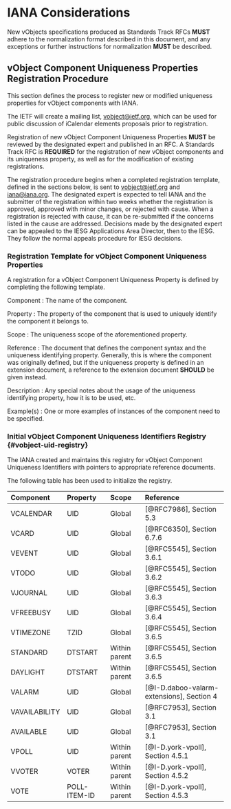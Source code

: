 #  IANA Considerations

New vObjects specifications produced as Standards Track RFCs **MUST**
adhere to the normalization format described in this document, and any
exceptions or further instructions for normalization **MUST** be
described.


## vObject Component Uniqueness Properties Registration Procedure

This section defines the process to register new or modified
uniqueness properties for vObject components with IANA.

<!-- TODO: text below is from RFC 5545 -->
The IETF will create a mailing list, vobject@ietf.org, which can be
used for public discussion of iCalendar elements proposals prior to
registration.

<!-- Use of the mailing list is strongly encouraged.  The
IESG will appoint a designated expert who will monitor the
icalendar@ietf.org mailing list and review registrations. -->

Registration of new vObject Component Uniqueness Properties **MUST**
be reviewed by the designated expert and published in an RFC.
A Standards Track RFC is
**REQUIRED** for the registration of new vObject components
and its uniqueness property, as well as for the modification of
existing registrations.

The registration procedure begins when a completed registration
template, defined in the sections below, is sent to
vobject@ietf.org and iana@iana.org.  The designated expert is
expected to tell IANA and the submitter of the registration within
two weeks whether the registration is approved, approved with minor
changes, or rejected with cause.  When a registration is rejected
with cause, it can be re-submitted if the concerns listed in the
cause are addressed.  Decisions made by the designated expert can be
appealed to the IESG Applications Area Director, then to the IESG.
They follow the normal appeals procedure for IESG decisions.


###  Registration Template for vObject Component Uniqueness Properties

A registration for a vObject Component Uniqueness Property is defined by
completing the following template.

Component
: The name of the component.

Property
: The property of the component that is used to uniquely identify the
  component it belongs to.

Scope
: The uniqueness scope of the aforementioned property.

Reference
: The document that defines the component syntax and the uniqueness identifying
  property. Generally, this is where the component was originally defined, but
  if the uniqueness property is defined in an extension document, a reference
  to the extension document **SHOULD** be given instead.

Description
: Any special notes about the usage of the uniqueness identifying property,
  how it is to be used, etc.

Example(s)
: One or more examples of instances of the component need
  to be specified.


### Initial vObject Component Uniqueness Identifiers Registry {#vobject-uid-registry}

The IANA created and maintains this registry for vObject Component Uniqueness
Identifiers with pointers to appropriate reference documents.

The following table has been used to initialize the registry.

Component     | Property       | Scope         | Reference
:--------     | :----          | :-----        | :-----
VCALENDAR     | UID            | Global        | [@RFC7986], Section 5.3
VCARD         | UID            | Global        | [@RFC6350], Section 6.7.6
VEVENT        | UID            | Global        | [@RFC5545], Section 3.6.1
VTODO         | UID            | Global        | [@RFC5545], Section 3.6.2
VJOURNAL      | UID            | Global        | [@RFC5545], Section 3.6.3
VFREEBUSY     | UID            | Global        | [@RFC5545], Section 3.6.4
VTIMEZONE     | TZID           | Global        | [@RFC5545], Section 3.6.5
STANDARD      | DTSTART        | Within parent | [@RFC5545], Section 3.6.5
DAYLIGHT      | DTSTART        | Within parent | [@RFC5545], Section 3.6.5
VALARM        | UID            | Global        | [@I-D.daboo-valarm-extensions], Section 4
VAVAILABILITY | UID            | Global        | [@RFC7953], Section 3.1
AVAILABLE     | UID            | Global        | [@RFC7953], Section 3.1
VPOLL         | UID            | Within parent | [@I-D.york-vpoll], Section 4.5.1
VVOTER        | VOTER          | Within parent | [@I-D.york-vpoll], Section 4.5.2
VOTE          | POLL-ITEM-ID   | Within parent | [@I-D.york-vpoll], Section 4.5.3
<!--TODO: daboo-icalendar-vpatch is not yet available -->
<!-- VPATCH        | UID            | Global        | [I-D.daboo-icalendar-vpatch], Section 10.1 -->
<!-- PATCH         | TODO: Add UID? | Global        | [I-D.daboo-icalendar-vpatch], Section 10.1.1 -->
